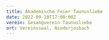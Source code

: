 ```yaml
---
title: Akademische Feier Taunusliebe
date: 2022-09-10T17:00:00Z
verein: Gesangverein Taunusliebe
ort: Vereinssaal, Niederjosbach
---
```

